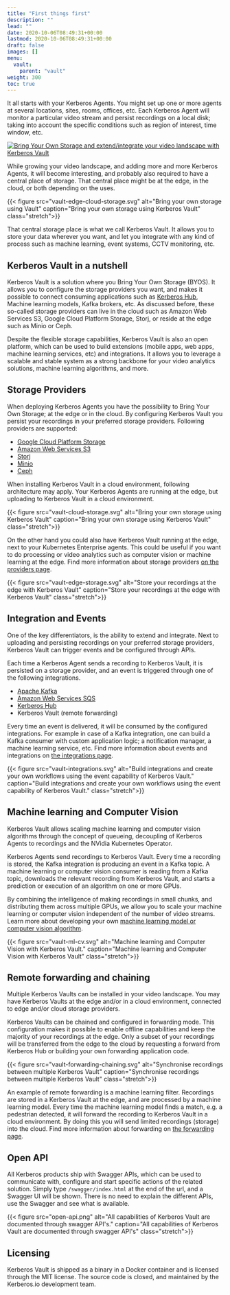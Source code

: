 ```yaml
---
title: "First things first"
description: ""
lead: ""
date: 2020-10-06T08:49:31+00:00
lastmod: 2020-10-06T08:49:31+00:00
draft: false
images: []
menu:
  vault:
    parent: "vault"
weight: 300
toc: true
---
```


It all starts with your Kerberos Agents. You might set up one or more agents at several locations, sites, rooms, offices, etc. Each Kerberos Agent will monitor a particular video stream and persist recordings on a local disk; taking into account the specific conditions such as region of interest, time window, etc.

[![Bring Your Own Storage and extend/integrate your video landscape with Kerberos Vault](youtube-vault-kerberosio.png)](http://www.youtube.com/watch?v=Er8dJecvh0U "Bring Your Own Storage and extend/integrate your video landscape with Kerberos Vault")

While growing your video landscape, and adding more and more Kerberos Agents, it will become interesting, and probably also required to have a central place of storage. That central place might be at the edge, in the cloud, or both depending on the uses.

{{< figure src="vault-edge-cloud-storage.svg" alt="Bring your own storage using Vault" caption="Bring your own storage using Kerberos Vault" class="stretch">}}

That central storage place is what we call Kerberos Vault. It allows you to store your data wherever you want, and let you integrate with any kind of process such as machine learning, event systems, CCTV monitoring, etc.

## Kerberos Vault in a nutshell

Kerberos Vault is a solution where you Bring Your Own Storage (BYOS). It allows you to configure the storage providers you want, and makes it possible to connect consuming applications such as [Kerberos Hub](/hub/first-things-first), Machine learning models, Kafka brokers, etc. As discussed before, these so-called storage providers can live in the cloud such as Amazon Web Services S3, Google Cloud Platform Storage, Storj, or reside at the edge such as Minio or Ceph.

Despite the flexible storage capabilities, Kerberos Vault is also an open platform, which can be used to build extensions (mobile apps, web apps, machine learning services, etc) and integrations. It allows you to leverage a scalable and stable system as a strong backbone for your video analytics solutions, machine learning algorithms, and more.

## Storage Providers

When deploying Kerberos Agents you have the possibility to Bring Your Own Storage; at the edge or in the cloud. By configuring Kerberos Vault you persist your recordings in your preferred storage providers. Following providers are supported:

- [Google Cloud Platform Storage](https://cloud.google.com/storage)
- [Amazon Web Services S3](https://aws.amazon.com/s3/)
- [Storj](https://storj.io/)
- [Minio](https://min.io/)
- [Ceph](https://ceph.io/)

When installing Kerberos Vault in a cloud environment, following architecture may apply. Your Kerberos Agents are running at the edge, but uploading to Kerberos Vault in a cloud environment.

{{< figure src="vault-cloud-storage.svg" alt="Bring your own storage using Kerberos Vault" caption="Bring your own storage using Kerberos Vault" class="stretch">}}

On the other hand you could also have Kerberos Vault running at the edge, next to your Kubernetes Enterprise agents. This could be useful if you want to do processing or video analytics such as computer vision or machine learning at the edge. Find more information about storage providers [on the providers page](/vault/providers).

{{< figure src="vault-edge-storage.svg" alt="Store your recordings at the edge with Kerberos Vault" caption="Store your recordings at the edge with Kerberos Vault" class="stretch">}}

## Integration and Events

One of the key differentiators, is the ability to extend and integrate. Next to uploading and persisting recordings on your preferred storage providers, Kerberos Vault can trigger events and be configured through APIs.

Each time a Kerberos Agent sends a recording to Kerberos Vault, it is persisted on a storage provider, and an event is triggered through one of the following integrations.

- [Apache Kafka](https://kafka.apache.org/)
- [Amazon Web Services SQS](https://aws.amazon.com/sqs/)
- [Kerberos Hub](/hub/first-things-first/)
- Kerberos Vault (remote forwarding)

Every time an event is delivered, it will be consumed by the configured integrations. For example in case of a Kafka
integration, one can build a Kafka consumer with custom application logic; a notification manager, a machine learning
service, etc. Find more information about events and integrations on [the integrations page](/vault/integrations).

{{< figure src="vault-integrations.svg" alt="Build integrations and create your own workflows using the event capability of Kerberos Vault." caption="Build integrations and create your own workflows using the event capability of Kerberos Vault." class="stretch">}}

## Machine learning and Computer Vision

Kerberos Vault allows scaling machine learning and computer vision algorithms through the concept of queueing, decoupling of Kerberos Agents to recordings and the NVidia Kubernetes Operator.

Kerberos Agents send recordings to Kerberos Vault. Every time a recording is stored, the Kafka integration is producing an event in a Kafka topic. A machine learning or computer vision consumer is reading from a Kafka topic, downloads the relevant recording from Kerberos Vault, and starts a prediction or execution of an algorithm on one or more GPUs.

By combining the intelligence of making recordings in small chunks, and distributing them across multiple GPUs, we allow you to scale your machine learning or computer vision independent of the number of video streams. Learn more about developing your own [machine learning model or computer vision algorithm](/vault/machine-learning/).

{{< figure src="vault-ml-cv.svg" alt="Machine learning and Computer Vision with Kerberos Vault." caption="Machine learning and Computer Vision with Kerberos Vault" class="stretch">}}

## Remote forwarding and chaining

Multiple Kerberos Vaults can be installed in your video landscape. You may have Kerberos Vaults at the edge and/or in a cloud environment, connected to edge and/or cloud storage providers.

Kerberos Vaults can be chained and configured in forwarding mode. This configuration makes it possible to enable offline capabilities and keep the majority of your recordings at the edge. Only a subset of your recordings will be transferred from the edge to the cloud by requesting a forward from Kerberos Hub or building your own forwarding application code.

{{< figure src="vault-forwarding-chaining.svg" alt="Synchronise recordings between multiple Kerberos Vault" caption="Synchronise recordings between multiple Kerberos Vault" class="stretch">}}

An example of remote forwarding is a machine learning filter. Recordings are stored in a Kerberos Vault at the edge, and are processed by a machine learning model. Every time the machine learning model finds a match, e.g. a pedestrian detected, it will forward the recording to Kerberos Vault in a cloud environment. By doing this you will send limited recordings (storage) into the cloud. Find more information about forwarding on [the forwarding page](/vault/forwarding).

## Open API

All Kerberos products ship with Swagger APIs, which can be used to communicate with, configure and start specific actions of the related solution. Simply type `/swagger/index.html` at the end of the url, and a Swagger UI will be shown. There is no need to explain the different APIs, use the Swagger and see what is available.

{{< figure src="open-api.png" alt="All capabilities of Kerberos Vault are documented through swagger API's." caption="All capabilities of Kerberos Vault are documented through swagger API's" class="stretch">}}

## Licensing

Kerberos Vault is shipped as a binary in a Docker container and is licensed through the MIT license. The source code is closed, and maintained by the Kerberos.io development team.
